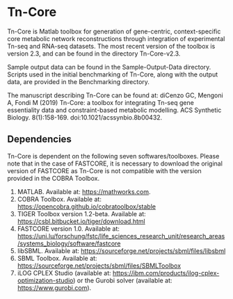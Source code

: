 # Tn-Core

Tn-Core is Matlab toolbox for generation of gene-centric, context-specific core metabolic network reconstructions through integration of experimental Tn-seq and RNA-seq datasets. The most recent version of the toolbox is version 2.3, and can be found in the directory Tn-Core-v2.3.

Sample output data can be found in the Sample-Output-Data directory. Scripts used in the initial benchmarking of Tn-Core, along with the output data, are provided in the Benchmarking directory.

The manuscript describing Tn-Core can be found at:
diCenzo GC, Mengoni A, Fondi M (2019) Tn-Core: a toolbox for integrating Tn-seq gene essentiality data and constraint-based metabolic modelling. ACS Synthetic Biology. 8(1):158-169. doi:10.1021/acssynbio.8b00432.

## Dependencies

Tn-Core is dependent on the following seven softwares/toolboxes. Please note that in the case of FASTCORE, it is necessary to download the original version of FASTCORE as Tn-Core is not compatible with the version provided in the COBRA Toolbox.

1.    MATLAB. Available at: https://mathworks.com.
2.    COBRA Toolbox. Available at: https://opencobra.github.io/cobratoolbox/stable
3.    TIGER Toolbox version 1.2-beta. Available at: https://csbl.bitbucket.io/tiger/download.html
4.    FASTCORE version 1.0. Available at: https://uni.lu/forschung/fstc/life_sciences_research_unit/research_areas/systems_biology/software/fastcore
5.    libSBML. Available at: https://sourceforge.net/projects/sbml/files/libsbml
6.    SBML Toolbox. Available at: https://sourceforge.net/projects/sbml/files/SBMLToolbox
7.    iLOG CPLEX Studio (available at: https://ibm.com/products/ilog-cplex-optimization-studio) or the Gurobi solver (available at: https://www.gurobi.com).
